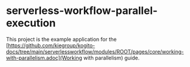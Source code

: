 # serverless-workflow-parallel-execution

This project is the example application for the [https://github.com/kiegroup/kogito-docs/tree/main/serverlessworkflow/modules/ROOT/pages/core/working-with-parallelism.adoc](Working with parallelism) guide.